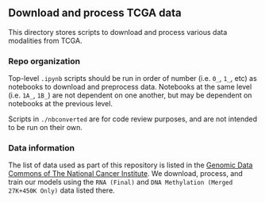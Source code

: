 ## Download and process TCGA data

This directory stores scripts to download and process various data modalities from TCGA.

### Repo organization

Top-level `.ipynb` scripts should be run in order of number (i.e. `0_`, `1_`, etc) as notebooks to download and preprocess data.
Notebooks at the same level (i.e. `1A_`, `1B_`) are not dependent on one another, but may be dependent on notebooks at the previous level.

Scripts in `./nbconverted` are for code review purposes, and are not intended to be run on their own.

### Data information

The list of data used as part of this repository is listed in the [Genomic Data Commons of The National Cancer Institute](https://gdc.cancer.gov/about-data/publications/pancanatlas).
We download, process, and train our models using the `RNA (Final)` and `DNA Methylation (Merged 27K+450K Only)` data listed there.
